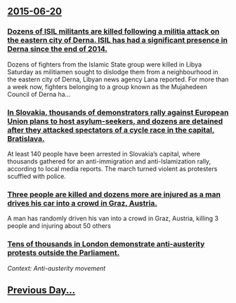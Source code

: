 ## [2015-06-20](/news/2015/06/20/index.md)

### [Dozens of ISIL militants are killed following a militia attack on the eastern city of Derna. ISIL has had a significant presence in Derna since the end of 2014. ](/news/2015/06/20/dozens-of-isil-militants-are-killed-following-a-militia-attack-on-the-eastern-city-of-derna-isil-has-had-a-significant-presence-in-derna-si.md)
Dozens of fighters from the Islamic State group were killed in Libya Saturday as militiamen sought to dislodge them from a neighbourhood in the eastern city of Derna, Libyan news agency Lana reported. For more than a week now, fighters belonging to a group known as the Mujahedeen Council of Derna ha...

### [In Slovakia, thousands of demonstrators rally against European Union plans to host asylum-seekers, and dozens are detained after they attacked spectators of a cycle race in the capital, Bratislava. ](/news/2015/06/20/in-slovakia-thousands-of-demonstrators-rally-against-european-union-plans-to-host-asylum-seekers-and-dozens-are-detained-after-they-attack.md)
At least 140 people have been arrested in Slovakia’s capital, where thousands gathered for an anti-immigration and anti-Islamization rally, according to local media reports. The march turned violent as protesters scuffled with police.

### [ Three people are killed and dozens more are injured as a man drives his car into a crowd in Graz, Austria. ](/news/2015/06/20/three-people-are-killed-and-dozens-more-are-injured-as-a-man-drives-his-car-into-a-crowd-in-graz-austria.md)
A man has randomly driven his van into a crowd in Graz, Austria, killing 3 people and injuring about 50 others

### [Tens of thousands in London demonstrate anti-austerity protests outside the Parliament. ](/news/2015/06/20/tens-of-thousands-in-london-demonstrate-anti-austerity-protests-outside-the-parliament.md)
_Context: Anti-austerity movement_

## [Previous Day...](/news/2015/06/19/index.md)

